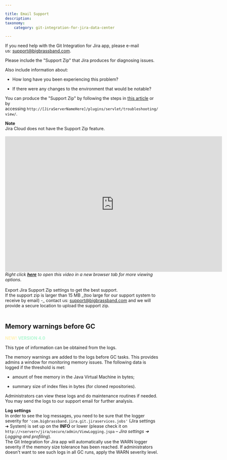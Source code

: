 ```yaml
---

title: Email Support
description:
taxonomy:
    category: git-integration-for-jira-data-center

---
```

If you need help with the Git Integration for Jira app, please e-mail us: [support@bigbrassband.com](mailto:support@bigbrassband.com).

Please include the "Support Zip" that Jira produces for diagnosing issues.

Also include information about:

*   How long have you been experiencing this problem?

*   If there were any changes to the environment that would be notable?


You can produce the "Support Zip" by following the steps in [this article](/git-integration-for-jira-data-center/how-to-create-the-support-zip-file-gij-self-managed) or by accessing `http://[JiraServerNameHere]/plugins/servlet/troubleshooting/view/`.

<div class="bbb-callout bbb--alert">
    <div class="irow">
    <div class="ilogobox">
        <span class="logoimg"></span>
    </div>
    <div class="imsgbox">
        <b>Note</b><br>
        Jira Cloud does not have the Support Zip feature.
    </div>
    </div>
</div>
<br>

<div class='embed-container embed-container--16-10'>
    <iframe width='709' height='443' src='https://fast.wistia.com/embed/iframe/thbjckk3kv?videoFoam=true' frameborder='0' allowfullscreen ></iframe>
</div>

<div styel='text-align: center; margin-top: 10px'>
    <i>Right click <a href='https://bigbrassband.wistia.com/medias/thbjckk3kv'><b>here</b></a> to open this video in a new browser tab for more viewing options</i>.
</div>
<br>

<div class="bbb-callout bbb--tip">
    <div class="irow">
    <div class="ilogobox">
        <span class="logoimg"></span>
    </div>
    <div class="imsgbox">
        Export Jira Support Zip settings to get the best support.
    </div>
    </div>
</div>

<div class="bbb-callout bbb--info">
    <div class="irow">
    <div class="ilogobox">
        <span class="logoimg"></span>
    </div>
    <div class="imsgbox">
        If the support zip is larger than 15 MB _(too large for our support system to receive by email) -_ contact us: <a href='mailto:support@bigbrassband.com'>support@bigbrassband.com</a> and we will provide a secure location to upload the support zip.
    </div>
    </div>
</div>
<br>

## Memory warnings before GC

<span style='color: #FFF1B6'><b>NEW!</b></span> <b style='color:#B1F7D2'>VERSION 4.0</b>

This type of information can be obtained from the logs.

The memory warnings are added to the logs before GC tasks. This provides admins a window for monitoring memory issues. The following data is logged if the threshold is met:

*   amount of free memory in the Java Virtual Machine in bytes;

*   summary size of index files in bytes (for cloned repositories).


Administrators can view these logs and do maintenance routines if needed. You may send the logs to our support email for further analysis.

<div class="bbb-callout bbb--tip">
    <div class="irow">
    <div class="ilogobox">
        <span class="logoimg"></span>
    </div>
    <div class="imsgbox">
        <b>Log settings</b><br>
        In order to see the log messages, you need to be sure that the logger severity for <code>'com.bigbrassband.jira.git.jiraservices.jobs'</code> (Jira settings ➜ System) is set up on the <b>INFO</b> or lower (please check it on <code>http://&lt;server&gt;/jira/secure/admin/ViewLogging.jspa</code> – <i>Jira settings ➜ Logging and profiling</i>).
    </div>
    </div>
</div>

<div class="bbb-callout bbb--alert">
    <div class="irow">
    <div class="ilogobox">
        <span class="logoimg"></span>
    </div>
    <div class="imsgbox">
        The Git Integration for Jira app will automatically use the WARN logger severity if the memory size tolerance has been reached. If administrators doesn't want to see such logs in all GC runs, apply the WARN severity level.
    </div>
    </div>
</div>

